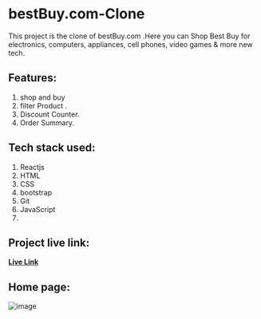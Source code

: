 # bestBuy.com-Clone

This project is the clone of bestBuy.com .Here you can Shop Best Buy for electronics, computers, appliances, cell phones, video games & more new tech.

## Features:
1. shop and buy
2. filter Product .
3. Discount Counter.
4. Order Summary.

## Tech stack used:
1. Reactjs
2. HTML
3. CSS
4. bootstrap
5. Git
6. JavaScript
7. 

## Project live link:
<a href="https://fantastic-taffy-4d559f.netlify.app/Cart/">**Live Link** </a>

## Home page:
![image](https://user-images.githubusercontent.com/101568403/185433635-7306eef1-67cd-4b0e-9fe5-05e30bd45a1f.png)


